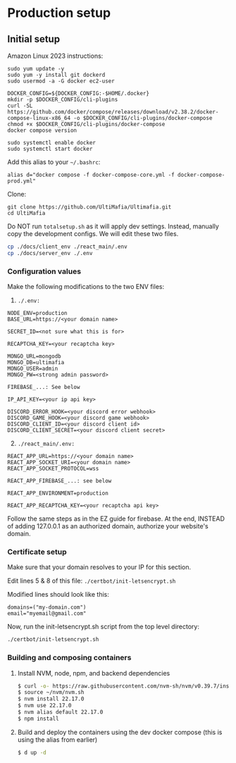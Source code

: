 # Production setup

## Initial setup

Amazon Linux 2023 instructions:

```
sudo yum update -y
sudo yum -y install git dockerd
sudo usermod -a -G docker ec2-user

DOCKER_CONFIG=${DOCKER_CONFIG:-$HOME/.docker}
mkdir -p $DOCKER_CONFIG/cli-plugins
curl -SL https://github.com/docker/compose/releases/download/v2.38.2/docker-compose-linux-x86_64 -o $DOCKER_CONFIG/cli-plugins/docker-compose
chmod +x $DOCKER_CONFIG/cli-plugins/docker-compose
docker compose version

sudo systemctl enable docker
sudo systemctl start docker
```

Add this alias to your `~/.bashrc`:

```
alias d="docker compose -f docker-compose-core.yml -f docker-compose-prod.yml"
```

Clone:

```
git clone https://github.com/UltiMafia/Ultimafia.git
cd UltiMafia
```

Do NOT run `totalsetup.sh` as it will apply dev settings.
Instead, manually copy the development configs. We will edit these two files.

```bash
cp ./docs/client_env ./react_main/.env
cp ./docs/server_env ./.env
```

### Configuration values

Make the following modifications to the two ENV files:

1. `./.env:`

```
NODE_ENV=production
BASE_URL=https://<your domain name>

SECRET_ID=<not sure what this is for>

RECAPTCHA_KEY=<your recaptcha key>

MONGO_URL=mongodb
MONGO_DB=ultimafia
MONGO_USER=admin
MONGO_PW=<strong admin password>

FIREBASE_...: See below

IP_API_KEY=<your ip api key>

DISCORD_ERROR_HOOK=<your discord error webhook>
DISCORD_GAME_HOOK=<your discord game webhook>
DISCORD_CLIENT_ID=<your discord client id>
DISCORD_CLIENT_SECRET=<your discord client secret>
```

2. `./react_main/.env:`

```
REACT_APP_URL=https://<your domain name>
REACT_APP_SOCKET_URI=<your domain name>
REACT_APP_SOCKET_PROTOCOL=wss

REACT_APP_FIREBASE_...: see below

REACT_APP_ENVIRONMENT=production

REACT_APP_RECAPTCHA_KEY=<your recaptcha api key>
```

Follow the same steps as in the EZ guide for firebase.
At the end, INSTEAD of adding 127.0.0.1 as an authorized domain, authorize your website's domain.

### Certificate setup

Make sure that your domain resolves to your IP for this section.

Edit lines 5 & 8 of this file:
`./certbot/init-letsencrypt.sh`

Modified lines should look like this:

```
domains=("my-domain.com")
email="myemail@gmail.com"
```

Now, run the init-letsencrypt.sh script from the top level directory:

```bash
./certbot/init-letsencrypt.sh
```

### Building and composing containers

1. Install NVM, node, npm, and backend dependencies

   ```bash
   $ curl -o- https://raw.githubusercontent.com/nvm-sh/nvm/v0.39.7/install.sh | bash
   $ source ~/nvm/nvm.sh
   $ nvm install 22.17.0
   $ nvm use 22.17.0
   $ nvm alias default 22.17.0
   $ npm install
   ```

2. Build and deploy the containers using the dev docker compose (this is using the alias from earlier)
   ```bash
   $ d up -d
   ```
